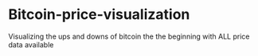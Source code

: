 # Bitcoin-price-visualization
Visualizing the ups and downs of bitcoin the the beginning with ALL price data available
